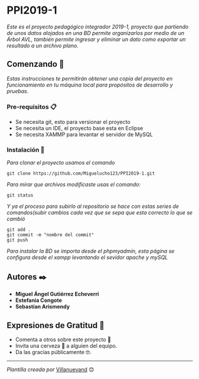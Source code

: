 # PPI2019-1

_Este es el proyecto pedagógico integrador 2019-1, proyecto que partiendo de unos datos alojados en una BD permite organizarlos por medio de un Árbol AVL, también permite ingresar y eliminar un dato como exportar un resultado a un archivo plano._

## Comenzando 🚀

_Estas instrucciones te permitirán obtener una copia del proyecto en funcionamiento en tu máquina local para propósitos de desarrollo y pruebas._


### Pre-requisitos 📋

* Se necesita git, esto para versionar el proyecto
* Se necesita un IDE, el proyecto base esta en Eclipse
* Se necesita XAMMP para levantar el servidor de MySQL


### Instalación 🔧

_Para clonar el proyecto usamos el comando_
```
git clone https://github.com/Miguelucho123/PPI2019-1.git
```
_Para mirar que archivos modificaste usas el comando:_
```
git status
```
_Y ya el proceso para subirlo al repositorio se hace con estas series de comandos(subir cambios cada vez que se sepa que esta correcto lo que se cambió_
```
git add .
git commit -m "nombre del commit"
git push
```

_Para instalar la BD se importa desde el phpmyadmin, esta página se configura desde el xampp levantando el sevidor apache y mySQL_


## Autores ✒️



* **Miguel Ángel Gutiérrez Echeverri** 
* **Estefanía Congote**
* **Sebastían Arismendy**

## Expresiones de Gratitud 🎁

* Comenta a otros sobre este proyecto 📢
* Invita una cerveza 🍺 a alguien del equipo. 
* Da las gracias públicamente 🤓.




---
_Plantilla creada por_
[Villanuevand](https://github.com/Villanuevand) 😊
